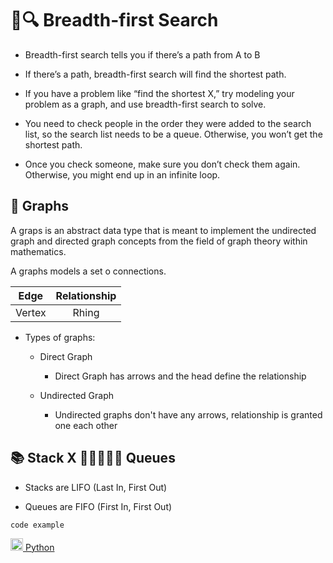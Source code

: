 # 📏🔍 Breadth-first Search

- Breadth-first search tells you if there’s a path from A to B

- If there’s a path, breadth-first search will find the shortest path.

- If you have a problem like “find the shortest X,” try modeling your
problem as a graph, and use breadth-first search to solve.

- You need to check people in the order they were added to the search
list, so the search list needs to be a queue. Otherwise, you won’t get
the shortest path.

- Once you check someone, make sure you don’t check them again.
Otherwise, you might end up in an infinite loop.

## 🔵 Graphs

A graps is an abstract data type that is meant to implement the undirected graph and directed graph concepts from the field of graph theory within mathematics.

A graphs models a set o connections.

|Edge|Relationship|
|:---:|:---:|
|Vertex|Rhing|


- Types of graphs:

    - Direct Graph

        - Direct Graph has arrows and the head define the relationship

    - Undirected Graph

        - Undirected graphs don't have any arrows, relationship is granted one each other

## 📚 Stack X 🚶🚶🏽🚶🏿 Queues

- Stacks are LIFO (Last In, First Out)

- Queues are FIFO (First In, First Out)

`code example`

[<img src="https://cdn.jsdelivr.net/gh/devicons/devicon/icons/python/python-original.svg" width="20px" />
Python](./python/main.py)